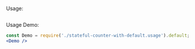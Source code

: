 Usage:
```jsx { "filePath": "./stateful-counter-with-default.usage.tsx" }
```

Usage Demo:
```jsx 
const Demo = require('./stateful-counter-with-default.usage').default;
<Demo />
```
